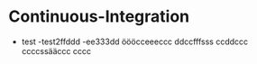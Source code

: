 # Continuous-Integration
- test
-test2ffddd
-ee333dd
öööcceeeccc
ddccfffsss
ccddccc
ccccssääccc
cccc
